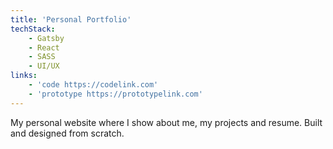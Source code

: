 ```yaml
---
title: 'Personal Portfolio'
techStack:
    - Gatsby
    - React
    - SASS
    - UI/UX
links:
    - 'code https://codelink.com'
    - 'prototype https://prototypelink.com'
---
```


My personal website where I show about me, my projects and resume. Built and designed from scratch.